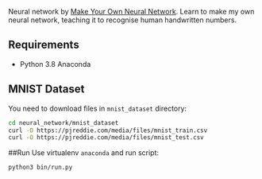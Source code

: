 Neural network by [Make Your Own Neural Network](https://github.com/makeyourownneuralnetwork/makeyourownneuralnetwork).
Learn to make my own neural network, teaching it to recognise human handwritten numbers.

## Requirements
* Python 3.8 Anaconda

## MNIST Dataset
You need to download files in `mnist_dataset` directory:
```bash
cd neural_network/mnist_dataset
curl -O https://pjreddie.com/media/files/mnist_train.csv
curl -O https://pjreddie.com/media/files/mnist_test.csv
```

##Run
Use virtualenv `anaconda` and run script:

`python3 bin/run.py`
